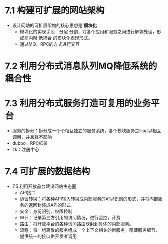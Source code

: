 # 7.1 构建可扩展的网站架构
- 设计网站的可扩展架构的核心思想是 **模块化**
    - 模块化的实现手段：分层 分割，对各个应用和服务之间进行解耦处理，形成高内聚 低耦合
    的模块化表现形式。
    - 通过MQ、RPC的方式进行交互
    
    
# 7.2 利用分布式消息队列MQ降低系统的耦合性

# 7.3 利用分布式服务打造可复用的业务平台
- 服务的拆分：拆分成一个个相互独立的服务系统，各个模块服务之间可以相互调用，并且互不影响
- dubbo：RPC框架
- zk：注册中心

# 7.4 可扩展的数据结构

- 7.5  利用开放品台建设网站生态圈
    - API接口
    - 协议转换：将各种API输入转换成内部服务的可以识别的形式，并将内部服务的返回封装成API的形式。
    - 安全：身份识别、权限控制
    - 审计：记录第三方引用的访问情况，进行监控，计费
    - 路由：将开放平台的各种访问路由映射到具体的内部服务。
    - 流程：将一组离散的服务组成一个上下文相关的新服务，隐藏服务细节，提供统一的接口供开发者调用